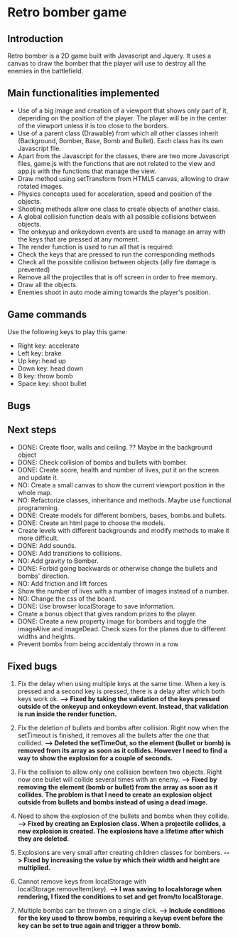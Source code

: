 # Retro bomber game

## Introduction

Retro bomber is a 2D game built with Javascript and Jquery. It uses a canvas to draw the bomber that the player will use to destroy all the enemies in the battlefield.

## Main functionalities implemented

* Use of a big image and creation of a viewport that shows only part of it, depending on the position of the player. The player will be in the center of the viewport unless it is too close to the borders.
* Use of a parent class (Drawable) from which all other classes inherit (Background, Bomber, Base, Bomb and Bullet). Each class has its own Javascript file. 
* Apart from the Javascript for the classes, there are two more Javascript files, game.js with the functions that are not related to the view and app.js with the functions that manage the view.
* Draw method using setTransform from HTML5 canvas, allowing to draw rotated images.
* Physics concepts used for acceleration, speed and position of the objects.
* Shooting methods allow one class to create objects of another class.
* A global collision function deals with all possible collisions between objects.
* The onkeyup and onkeydown events are used to manage an array with the keys that are pressed at any moment.
* The render function is used to run all that is required:
 * Check the keys that are pressed to run the corresponding methods
 * Check all the possible collision between objects (ally fire damage is prevented)  
 * Remove all the projectiles that is off screen in order to free memory.
 * Draw all the objects.
* Enemies shoot in auto mode aiming towards the player's position.

## Game commands

Use the following keys to play this game:
* Right key: accelerate
* Left key: brake
* Up key: head up
* Down key: head down
* B key: throw bomb
* Space key: shoot bullet

## Bugs


## Next steps

* DONE: Create floor, walls and ceiling. ?? Maybe in the background object
* DONE: Check collision of bombs and bullets with bomber.
* DONE: Create score, health and number of lives, put it on the screen and update it.
* NO: Create a small canvas to show the current viewport position in the whole map.
* NO: Refactorize classes, inheritance and methods. Maybe use functional programming.
* DONE: Create models for different bombers, bases, bombs and bullets.
* DONE: Create an html page to choose the models.
* Create levels with different backgrounds and modify methods to make it more difficult.
* DONE: Add sounds.
* DONE: Add transitions to collisions.
* NO: Add gravity to Bomber.
* DONE: Forbid going backwards or otherwise change the bullets and bombs' direction.
* NO: Add friction and lift forces
* Show the number of lives with a number of images instead of a number. 
* NO: Change the css of the board.
* DONE: Use browser localStorage to save information.
* Create a bonus object that gives random prizes to the player.
* DONE: Create a new property image for bombers and toggle the imageAlive and imageDead. Check sizes for the planes due to different widths and heights.
* Prevent bombs from being accidentaly thrown in a row 

## Fixed bugs

1. Fix the delay when using multiple keys at the same time. When a key is pressed and a second key is pressed, there is a delay after which both keys work ok. __--> Fixed by taking the validation of the keys pressed outside of the onkeyup and onkeydown event. Instead, that validation is run inside the render function.__  

2. Fix the deletion of bullets and bombs after collision. Right now when the setTimeout is finished, it removes all the bullets after the one that collided. __--> Deleted the setTimeOut, so the element (bullet or bomb) is removed from its array as soon as it collides. However I need to find a way to show the explosion for a couple of seconds.__

3. Fix the collision to allow only one collision bewteen two objects. Right now one bullet will collide several times with an enemy. __--> Fixed by removing the element (bomb or bullet) from the array as soon as it collides. The problem is that I need to create an explosion object outside from bullets and bombs instead of using a dead image.__

4. Need to show the explosion of the bullets and bombs when they collide. __--> Fixed by creating an Explosion class. When a projectile collides, a new explosion is created. The explosions have a lifetime after which they are deleted.__

5. Explosions are very small after creating children classes for bombers. __--> Fixed by increasing the value by which their width and height are multiplied.__

6. Cannot remove keys from localStorage with localStorage.removeItem(key). __--> I was saving to localstorage when rendering, I fixed the conditions to set and get from/to localStorage.__

7. Multiple bombs can be thrown on a single click. __--> Include conditions for the key used to throw bombs, requiring a keyup event before the key can be set to true again and trigger a throw bomb.__


